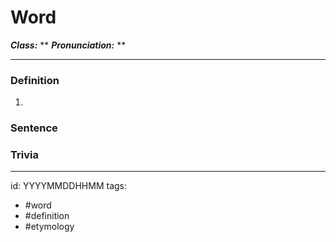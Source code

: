 # Word
**_Class:_** **
**_Pronunciation:_** **

---

### Definition
1. 

### Sentence

### Trivia

---

id: YYYYMMDDHHMM
tags:
 - #word
 - #definition
 - #etymology 
